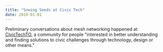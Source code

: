 ```yaml
---
title: "Sowing Seeds at Civic Tech"
date: 2016-01-01
---
```

Preliminary conversations about mesh networking happened at [CivicTechTO](http://www.civictech.ca), a community for people "interested in better understanding and finding solutions to civic challenges through technology, design or other means."

